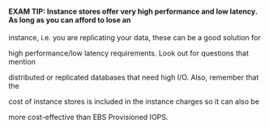#### EXAM TIP: Instance stores offer very high performance and low latency. As long as you can afford to lose an


instance, i.e. you are replicating your data, these can be a good solution for

high performance/low latency requirements. Look out for questions that mention

distributed or replicated databases that need high I/O. Also, remember that the

cost of instance stores is included in the instance charges so it can also be

more cost-effective than EBS Provisioned IOPS.

